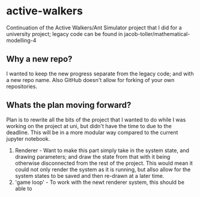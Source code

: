 # active-walkers
Continuation of the Active Walkers/Ant Simulator project that I did for a university project; legacy code can be found in jacob-toller/mathematical-modelling-4

## Why a new repo?
I wanted to keep the new progress separate from the legacy code; and with a new repo name. Also GitHub doesn't allow for forking of your own repositories.

## Whats the plan moving forward?

Plan is to rewrite all the bits of the project that I wanted to do while I was working on the project at uni, but didn't have the time to due to the deadline. This will be in a more modular way compared to the current jupyter notebook.
1. Renderer - Want to make this part simply take in the system state, and drawing parameters; and draw the state from that with it being otherwise disconnected from the rest of the project. This would mean it could not only render the system as it is running, but allso allow for the system states to be saved and then re-drawn at a later time.
2. 'game loop' - To work with the newt renderer system, this should be able to 
